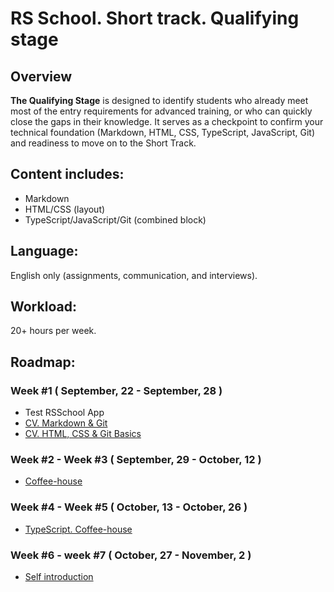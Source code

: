 # RS School. Short track. Qualifying stage

## Overview
**The Qualifying Stage** is designed to identify students who already meet most of the entry requirements for 
advanced training, or who can quickly close the gaps in their knowledge. It serves as a checkpoint to confirm
your technical foundation (Markdown, HTML, CSS, TypeScript, JavaScript, Git) and readiness to move on to the 
Short Track.

## Content includes:

* Markdown
* HTML/CSS (layout)
* TypeScript/JavaScript/Git (combined block)


## Language: 
English only (assignments, communication, and interviews).

## Workload: 
20+ hours per week.

## Roadmap:

### Week #1 ( September, 22 - September, 28 )
- Test RSSchool App
- [CV. Markdown & Git](<tasks/cv/git-markdown.md>)
- [CV. HTML, CSS & Git Basics ](<tasks/cv/html-css-git.md>)

### Week #2 - Week #3 ( September, 29 - October, 12 )
- [Coffee-house](<tasks/coffee-shop-layout/coffee-shop-layout.md>)

### Week #4 - Week #5 ( October, 13 - October, 26 )
- [TypeScript. Coffee-house](<tasks/typescript/coffee-house.md>)

### Week #6 - week #7 ( October, 27 - November, 2 )
- [Self introduction](<tasks/self-introduction/en/self-introduction.md>)
